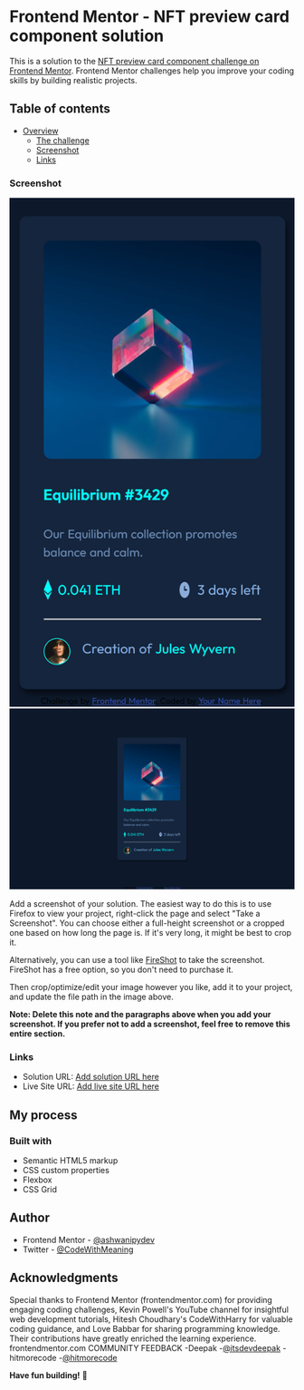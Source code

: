# Frontend Mentor - NFT preview card component solution

This is a solution to the [NFT preview card component challenge on Frontend Mentor](https://www.frontendmentor.io/challenges/nft-preview-card-component-SbdUL_w0U). Frontend Mentor challenges help you improve your coding skills by building realistic projects. 

## Table of contents

- [Overview](#overview)
  - [The challenge](#the-challenge)
  - [Screenshot](#screenshot)
  - [Links](#links)




### Screenshot

![](./design/127.0.0.1_5500_index.html(iPhone%20SE).png)
![](./design/127.0.0.1_5500_index.html.png)

Add a screenshot of your solution. The easiest way to do this is to use Firefox to view your project, right-click the page and select "Take a Screenshot". You can choose either a full-height screenshot or a cropped one based on how long the page is. If it's very long, it might be best to crop it.

Alternatively, you can use a tool like [FireShot](https://getfireshot.com/) to take the screenshot. FireShot has a free option, so you don't need to purchase it. 

Then crop/optimize/edit your image however you like, add it to your project, and update the file path in the image above.

**Note: Delete this note and the paragraphs above when you add your screenshot. If you prefer not to add a screenshot, feel free to remove this entire section.**

### Links

- Solution URL: [Add solution URL here](https://your-solution-url.com)
- Live Site URL: [Add live site URL here](https://your-live-site-url.com)

## My process

### Built with

- Semantic HTML5 markup
- CSS custom properties
- Flexbox
- CSS Grid

## Author

- Frontend Mentor - [@ashwanipydev](https://www.frontendmentor.io/profile/ashwanipydev)
- Twitter - [@CodeWithMeaning](https://twitter.com/CodeWithMeaning)


## Acknowledgments

Special thanks to Frontend Mentor (frontendmentor.com) for providing engaging coding challenges, Kevin Powell's YouTube channel for insightful web development tutorials, Hitesh Choudhary's CodeWithHarry for valuable coding guidance, and Love Babbar for sharing programming knowledge. Their contributions have greatly enriched the learning experience. 
frontendmentor.com COMMUNITY FEEDBACK
-Deepak -[@itsdevdeepak](https://www.frontendmentor.io/profile/itsdevdeepak)
-hitmorecode -[@hitmorecode](https://www.frontendmentor.io/profile/hitmorecode)



**Have fun building!** 🚀

